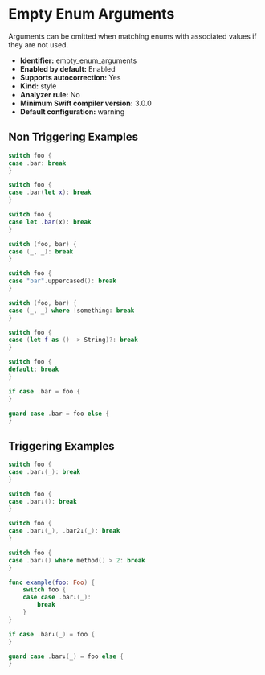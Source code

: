 # Empty Enum Arguments

Arguments can be omitted when matching enums with associated values if they are not used.

* **Identifier:** empty_enum_arguments
* **Enabled by default:** Enabled
* **Supports autocorrection:** Yes
* **Kind:** style
* **Analyzer rule:** No
* **Minimum Swift compiler version:** 3.0.0
* **Default configuration:** warning

## Non Triggering Examples

```swift
switch foo {
case .bar: break
}
```

```swift
switch foo {
case .bar(let x): break
}
```

```swift
switch foo {
case let .bar(x): break
}
```

```swift
switch (foo, bar) {
case (_, _): break
}
```

```swift
switch foo {
case "bar".uppercased(): break
}
```

```swift
switch (foo, bar) {
case (_, _) where !something: break
}
```

```swift
switch foo {
case (let f as () -> String)?: break
}
```

```swift
switch foo {
default: break
}
```

```swift
if case .bar = foo {
}
```

```swift
guard case .bar = foo else {
}
```

## Triggering Examples

```swift
switch foo {
case .bar↓(_): break
}
```

```swift
switch foo {
case .bar↓(): break
}
```

```swift
switch foo {
case .bar↓(_), .bar2↓(_): break
}
```

```swift
switch foo {
case .bar↓() where method() > 2: break
}
```

```swift
func example(foo: Foo) {
    switch foo {
    case case .bar↓(_):
        break
    }
}
```

```swift
if case .bar↓(_) = foo {
}
```

```swift
guard case .bar↓(_) = foo else {
}
```